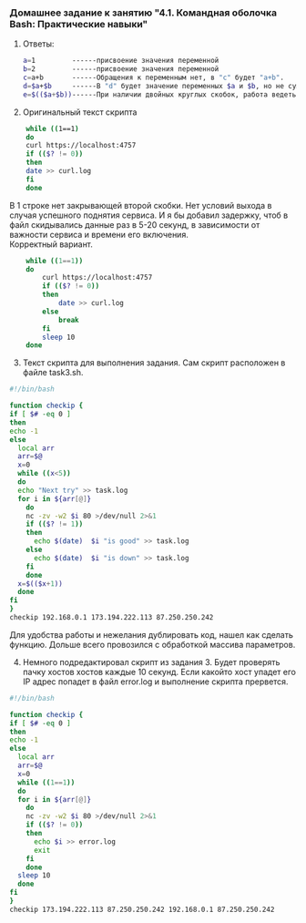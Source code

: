 ### Домашнее задание к занятию "4.1. Командная оболочка Bash: Практические навыки"
1. Ответы:
    ```bash
    a=1         ------присвоение значения переменной
    b=2         ------присвоение значения переменной
    c=a+b       ------Обращения к переменным нет, в "с" будет "a+b".
    d=$a+$b		------В "d" будет значение переменных $a и $b, но не сумма, а конкатенация строк. результат "1+2"
    e=$(($a+$b))------При наличии двойных круглых скобок, работа ведеться как в языке "C". Результат будет 3.
    ```
2. Оригинальный текст скрипта
```bash
	while ((1==1)
	do
	curl https://localhost:4757
	if (($? != 0))
	then
	date >> curl.log
	fi
	done
```
В 1 строке нет закрывающей второй скобки. Нет условий выхода в случая успешного поднятия сервиса. И я бы добавил задержку, чтоб в файл скидывались данные раз в 5-20 секунд, в зависимости от важности сервиса и времени его включения.  
Корректный вариант.
```bash
	while ((1==1))
	do
		curl https://localhost:4757
		if (($? != 0))
		then
			date >> curl.log
		else 
		  	break
		fi
		sleep 10
	done
```
3. Текст скрипта для выполнения задания. Сам скрипт расположен в файле task3.sh.
```bash
#!/bin/bash

function checkip {
if [ $# -eq 0 ]
then
echo -1
else
  local arr
  arr=$@
  x=0
  while ((x<5))
  do
  echo "Next try" >> task.log
  for i in ${arr[@]}
    do
    nc -zv -w2 $i 80 >/dev/null 2>&1
    if (($? != 1))
    then
      echo $(date)  $i "is good" >> task.log
    else
      echo $(date)  $i "is down" >> task.log
    fi
    done
  x=$(($x+1))
  done
fi
}
checkip 192.168.0.1 173.194.222.113 87.250.250.242
```
Для удобства работы и нежелания дублировать код, нашел как сделать функцию. Дольше всего провозился с обработкой массива параметров.

4. Немного подредактировал скрипт из задания 3. Будет проверять пачку хостов хостов каждые 10 секунд. Если какойто хост упадет его IP адрес попадет в файл error.log и выполнение скрипта прервется.
```bash
#!/bin/bash

function checkip {
if [ $# -eq 0 ]
then
echo -1
else
  local arr
  arr=$@
  x=0
  while ((1==1))
  do
  for i in ${arr[@]}
    do
    nc -zv -w2 $i 80 >/dev/null 2>&1
    if (($? != 0))
    then
      echo $i >> error.log
      exit
    fi
    done
  sleep 10
  done
fi
}
checkip 173.194.222.113 87.250.250.242 192.168.0.1 87.250.250.242
```